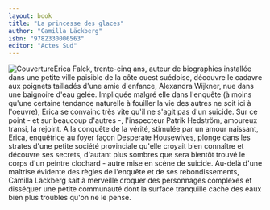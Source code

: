 ```yaml
---
layout: book
title: "La princesse des glaces"
author: "Camilla Läckberg"
isbn: "9782330006563"
editor: "Actes Sud"
---
```

![Couverture](/img/9782330006563.jpg)Erica Falck, trente-cinq ans, auteur de biographies installée dans une petite ville paisible de la côte ouest suédoise, découvre le cadavre aux poignets tailladés d'une amie d'enfance, Alexandra Wijkner, nue dans une baignoire d'eau gelée. Impliquée malgré elle dans l'enquête (à moins qu'une certaine tendance naturelle à fouiller la vie des autres ne soit ici à l'oeuvre), Erica se convainc très vite qu'il ne s'agit pas d'un suicide. Sur ce point - et sur beaucoup d'autres -, l'inspecteur Patrik Hedström, amoureux transi, la rejoint. 
A la conquête de la vérité, stimulée par un amour naissant, Erica, enquêtrice au foyer façon Desperate Housewives, plonge dans les strates d'une petite société provinciale qu'elle croyait bien connaître et découvre ses secrets, d'autant plus sombres que sera bientôt trouvé le corps d'un peintre clochard - autre mise en scène de suicide.
Au-delà d'une maîtrise évidente des règles de l'enquête et de ses rebondissements, Camilla Läckberg sait à merveille croquer des personnages complexes et disséquer une petite communauté dont la surface tranquille cache des eaux bien plus troubles qu'on ne le pense.
